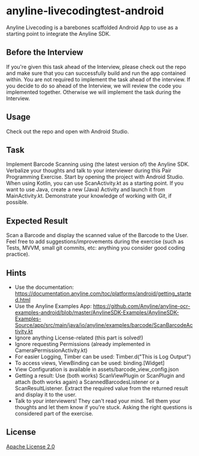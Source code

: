 # anyline-livecodingtest-android

Anyline Livecoding is a barebones scaffolded Android App to use as a starting point to integrate the Anyline SDK.

## Before the Interview

If you're given this task ahead of the Interview, please check out the repo and make sure that you can successfully build and run the app contained within. You are not required to implement the task ahead of the interview. If you decide to do so ahead of the Interview, we will review the code you implemented together. Otherwise we will implement the task during the Interview.

## Usage

Check out the repo and open with Android Studio.

## Task

Implement Barcode Scanning using (the latest version of) the Anyline SDK. Verbalize your thoughts and talk to your interviewer during this Pair Programming Exercise. Start by opening the project with Android Studio. When using Kotlin, you can use ScanActivity.kt as a starting point. If you want to use Java, create a new (Java) Activity and launch it from MainActivity.kt. Demonstrate your knowledge of working with Git, if possible.

## Expected Result

Scan a Barcode and display the scanned value of the Barcode to the User. Feel free to add suggestions/improvements during the exercise (such as Tests, MVVM, small git commits, etc: anything you consider good coding practice).

## Hints

- Use the documentation: https://documentation.anyline.com/toc/platforms/android/getting_started.html
- Use the Anyline Examples App: https://github.com/Anyline/anyline-ocr-examples-android/blob/master/AnylineSDK-Examples/AnylineSDK-Examples-Source/app/src/main/java/io/anyline/examples/barcode/ScanBarcodeActivity.kt
- Ignore anything License-related (this part is solved!)
- Ignore requesting Permissions (already implemented in CameraPermissionActivity.kt)
- For easier Logging, Timber can be used: Timber.d("This is Log Output")
- To access views, ViewBinding can be used: binding.[Widget]
- View Configuration is available in assets/barcode_view_config.json
- Getting a result: Use (both works) ScanViewPlugin or ScanPlugin and attach (both works again) a ScannedBarcodesListener or a ScanResultListener. Extract the required value from the returned result and display it to the user.
- Talk to your interviewers! They can't read your mind. Tell them your thoughts and let them know if you're stuck. Asking the right questions is considered part of the exercise.

## License

[Apache License 2.0](https://choosealicense.com/licenses/apache-2.0/)
